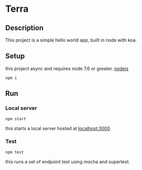 # Terra

## Description

This project is a simple hello world app, built in node with koa.

## Setup

this project async and requires node 7.6 or greater.
[nodejs](https://nodejs.org)

```
npm i
```

## Run

### Local server

```
npm start
```

this starts a local server hosted at [localhost:3000](http://localhost:3000/).

### Test
```
npm test
```

this runs a set of endpoint test using mocha and supertest.
